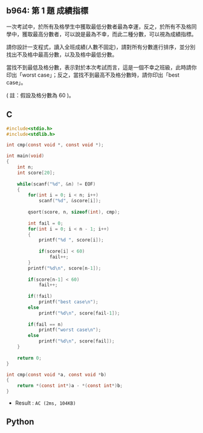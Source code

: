 ## b964: 第 1 題 成績指標
一次考試中，於所有及格學生中獲取最低分數者最為幸運，反之，於所有不及格同學中，獲取最高分數者，可以說是最為不幸，而此二種分數，可以視為成績指標。

請你設計一支程式，讀入全班成績(人數不固定)，請對所有分數進行排序，並分別找出不及格中最高分數，以及及格中最低分數。

當找不到最低及格分數，表示對於本次考試而言，這是一個不幸之班級，此時請你印出「worst case」；反之，當找不到最高不及格分數時，請你印出「best case」。

( 註：假設及格分數為 60 )。


## C
```C
#include<stdio.h>
#include<stdlib.h>

int cmp(const void *, const void *);

int main(void)
{
	int n;
	int score[20];
	
	while(scanf("%d", &n) != EOF)
	{
		for(int i = 0; i < n; i++)
			scanf("%d", &score[i]);
			
		qsort(score, n, sizeof(int), cmp);
		
		int fail = 0;
		for(int i = 0; i < n - 1; i++)
		{
			printf("%d ", score[i]);
			
			if(score[i] < 60)
				fail++;
		}
		printf("%d\n", score[n-1]);
		
		if(score[n-1] < 60)
			fail++;
		
		if(!fail)
			printf("best case\n");
		else
			printf("%d\n", score[fail-1]);
			
		if(fail == n)
			printf("worst case\n");
		else
			printf("%d\n", score[fail]);
	}
	
	return 0;
}

int cmp(const void *a, const void *b)
{
    return *(const int*)a - *(const int*)b;
}
```
 * Result : `AC (2ms, 104KB)`

## Python
